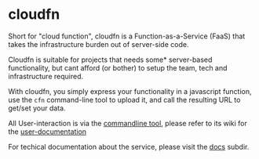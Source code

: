# cloudfn

Short for "cloud function", cloudfn is a Function-as-a-Service (FaaS) that takes the 
infrastructure burden out of server-side code.

Cloudfn is suitable for projects that needs some* server-based functionality,
but cant afford (or bother) to setup the team, tech and infrastructure required.

With cloudfn, you simply express your functionality in a javascript function,
use the `cfn` command-line tool to upload it,
and call the resulting URL to get/set your data.

All User-interaction is via the [commandline tool](https://github.com/cloudfn/cli), please refer to its wiki for the [user-documentation](https://github.com/cloudfn/cli/wiki)

For techical documentation about the service, please visit the [docs](https://github.com/cloudfn/system/docs) subdir.

